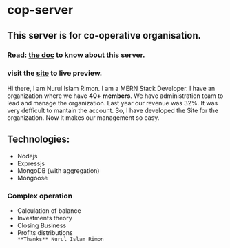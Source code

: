 # cop-server

## This server is for co-operative organisation.

### Read: [the doc](https://docs.google.com/document/d/1ys2TfHhnZZNF_n8kAk1zAmxzE5wUn3Iam4hgAH1RJjk/edit?usp=sharing) to know about this server.

### visit the [site](https://cop-server-nirimonpc-gmailcom.vercel.app/) to live preview.

Hi there,
I am Nurul Islam Rimon. I am a MERN Stack Developer. I have an organization where we have **40+ members**.
We have administration team to lead and manage the organization. Last year our revenue was 32%. It was very defficult to mantain the account. So, I have developed the Site for the organization. Now it makes our management so easy.

## Technologies:

- Nodejs
- Expressjs
- MongoDB (with aggregation)
- Mongoose

### Complex operation

- Calculation of balance
- Investments theory
- Closing Business
- Profits distributions
  `                                                        **Thanks**
                                                      Nurul Islam Rimon`
